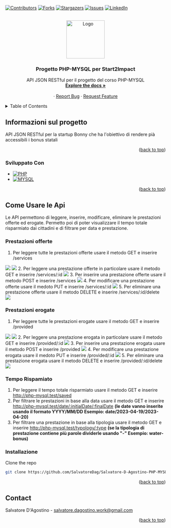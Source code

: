 <!-- Improved compatibility of back to top link: See: https://github.com/othneildrew/Best-README-Template/pull/73 -->
<a name="readme-top"></a>
<!--
*** Thanks for checking out the Best-README-Template. If you have a suggestion
*** that would make this better, please fork the repo and create a pull request
*** or simply open an issue with the tag "enhancement".
*** Don't forget to give the project a star!
*** Thanks again! Now go create something AMAZING! :D
-->



<!-- PROJECT SHIELDS -->
<!--
*** I'm using markdown "reference style" links for readability.
*** Reference links are enclosed in brackets [ ] instead of parentheses ( ).
*** See the bottom of this document for the declaration of the reference variables
*** for contributors-url, forks-url, etc. This is an optional, concise syntax you may use.
*** https://www.markdownguide.org/basic-syntax/#reference-style-links
-->

[![Contributors][contributors-shield]][contributors-url]
[![Forks][forks-shield]][forks-url]
[![Stargazers][stars-shield]][stars-url]
[![Issues][issues-shield]][issues-url]
[![LinkedIn][linkedin-shield]][linkedin-url]




<!-- PROJECT LOGO -->
<br />
<div align="center">
  <a href="https://github.com/SalvatoreDag/Salvatore-D-Agostino-PHP-MYSQL">
    <img src="images/logo.png" alt="Logo" width="120" height="120">
  </a>

<h3 align="center">Progetto PHP-MYSQL per Start2Impact</h3>

  <p align="center">
    API JSON RESTful per il progetto del corso PHP-MYSQL
    <br />
    <a href="https://github.com/SalvatoreDag/Salvatore-D-Agostino-PHP-MYSQL"><strong>Explore the docs »</strong></a>
    <br />
    <br />
    ·
    <a href="https://github.com/SalvatoreDag/Salvatore-D-Agostino-PHP-MYSQL/issues">Report Bug</a>
    ·
    <a href="https://github.com/SalvatoreDag/Salvatore-D-Agostino-PHP-MYSQL/issues">Request Feature</a>
  </p>
</div>



<!-- TABLE OF CONTENTS -->
<details>
  <summary>Table of Contents</summary>
  <ol>
    <li>
      <a href="#informazioni-sul-progetto">Informazioni sul progetto</a>
      <ul>
        <li><a href="#sviluppato-con">Sviluppato con</a></li>
      </ul>
    </li>
    <li>
      <a href="#usare-le-api">Usare le API</a>
      <ul>
        <li><a href="#prestazioni-offerte">Prestazioni Offerte</a></li>
        <li><a href="#prestazioni-erogate">Prestazioni Erogate</a></li>
        <li><a href="#tempo-risparmiato">Tempo Risparmiato</a></li>
      </ul>
    </li>
    <li><a href="#installazione">Installazione</a></li>
    <li><a href="#contact">Contatti</a></li>
  </ol>
</details>



<!-- ABOUT THE PROJECT -->
## Informazioni sul progetto

<p>API JSON RESTful per la startup Bonny che ha l'obiettivo di rendere pià accessibili i bonus statali</p>

<p align="right">(<a href="#readme-top">back to top</a>)</p>



### Sviluppato Con

* [![PHP][PHP]][PHP-url]
* [![MYSQL][MYSQL]][MYSQL-url]

<p align="right">(<a href="#readme-top">back to top</a>)</p>



<!-- GETTING STARTED -->
## Come Usare le Api

Le API permettono di leggere, inserire, modificare, eliminare le prestazioni offerte ed erogate. Permetto poi di poter visualizzare il tempo totale
risparmiato dai cittadini e di filtrare per data e prestazione.

### Prestazioni offerte

1. Per leggere tutte le prestazioni offerte usare il metodo GET e inserire /services
 <img src="images/url-services.png">
 <img src="images/response-services.png" >
2. Per leggere una prestazione offerte in particolare usare il metodo GET e inserire /services/:id 
<img src="images/id-services.png" >
3. Per inserire una prestazione offerte usare il metodo POST e inserire /services
<img src="images/post-offered.png" >
4. Per modificare una prestazione offerte usare il medoto PUT e inserire /services/:id
<img src="images/put-offered.png" >
5. Per eliminare una prestazione offerte usare il metodo DELETE e inserire /services/:id/delete
<img src="images/delete-offered.png" >

### Prestazioni erogate

1. Per leggere tutte le prestazioni erogate usare il metodo GET e inserire /provided
<img src="images/url-provided.png">
 <img src="images/response-provided.png" >
2. Per leggere una prestazione erogata in particolare usare il metodo GET e inserire /provided/:id
<img src="images/id-provided.png" >
3. Per inserire una prestazione erogata usare il metodo POST e inserire /provided
<img src="images/post-provided.png" >
4. Per modificare una prestazione erogata usare il medoto PUT e inserire /provided/:id
<img src="images/put-provided.png" >
5. Per eliminare una prestazione erogata usare il metodo DELETE e inserire /provided/:id/delete
<img src="images/delete-provided.png" >

### Tempo Rispamiato

1. Per leggere il tempo totale risparmiato usare il metodo GET e inserire http://php-mysql.test/saved
2. Per filtrare le prestazioni in base alla data usare il metodo GET e inserire http://php-mysql.test/date/:initialDate/:finalDate <strong>(le date vanno inserite usando il formato YYYY/MM/DD Esempio: date/2023-04-19/2023-04-20)</strong>
4. Per filtrare una prestazione in base alla tipologia usare il metodo GET e inserire http://php-mysql.test/typology/:type
<strong> (se la tipologia di prestazione contiene più parole dividerle usando "-" Esempio: water-bonus)</strong>

### Installazione

 Clone the repo
   ```sh
   git clone https://github.com/SalvatoreDag/Salvatore-D-Agostino-PHP-MYSQL
   ```

<p align="right">(<a href="#readme-top">back to top</a>)</p>




<!-- CONTACT -->
## Contact

Salvatore D'Agostino - salvatore.dagostino.work@gmail.com

<p align="right">(<a href="#readme-top">back to top</a>)</p>





<!-- MARKDOWN LINKS & IMAGES -->
<!-- https://www.markdownguide.org/basic-syntax/#reference-style-links -->
[contributors-shield]: https://img.shields.io/github/contributors/SalvatoreDag/Salvatore-D-Agostino-PHP-MYSQL.svg?style=for-the-badge
[contributors-url]: https://github.com/SalvatoreDag/Salvatore-D-Agostino-PHP-MYSQL/graphs/contributors
[forks-shield]: https://img.shields.io/github/forks/SalvatoreDag/Salvatore-D-Agostino-PHP-MYSQL.svg?style=for-the-badge
[forks-url]: https://github.com/SalvatoreDag/Salvatore-D-Agostino-PHP-MYSQL/network/members
[stars-shield]: https://img.shields.io/github/stars/SalvatoreDag/Salvatore-D-Agostino-PHP-MYSQL.svg?style=for-the-badge
[stars-url]: https://github.com/SalvatoreDag/Salvatore-D-Agostino-PHP-MYSQL/stargazers
[issues-shield]: https://img.shields.io/github/issues/SalvatoreDag/Salvatore-D-Agostino-PHP-MYSQL.svg?style=for-the-badge
[issues-url]:https://github.com/SalvatoreDag/Salvatore-D-Agostino-PHP-MYSQL/issues
[linkedin-shield]: https://img.shields.io/badge/-LinkedIn-black.svg?style=for-the-badge&logo=linkedin&colorB=555
[linkedin-url]: https://www.linkedin.com/in/salvatore-d-agostino/
[PHP]: https://img.shields.io/badge/php-8993be?style=for-the-badge&logo=php&logoColor=white
[PHP-url]: https://www.php.net/
[MYSQL]: https://img.shields.io/badge/mysql-00758F?style=for-the-badge&logo=mysql&logoColor=white
[MYSQL-url]: https://www.mysql.com/
